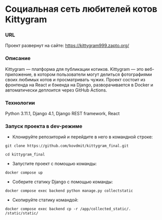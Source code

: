 # Социальная сеть любителей котов Kittygram
### URL
Проект развернут на сайте:
https://kittygram999.zapto.org/
### Описание
Kittygram — платформа для публикации котиков.
Kittygram — это веб-приложение, в котором пользователи могут делиться фотографиями своих любимых котов и просматривать чужих. Проект состоит из фронтенда на React и бэкенда на Django, разворачивается в Docker и автоматически деплоится через GitHub Actions.
### Технологии
Python 3.11.1,
Django 4.1,
Django REST framework,
React
### Запуск проекта в dev-режиме
- Клонируйте репозиторий и перейдите в него в командной строке:
```
git clone https://github.com/kovdmit/kittygram_final.git
```
```
cd kittygram_final
```
- Запустите проект с помощью команды:
```
docker compose up
```
- Соберите статику Django с помощью команды:
```
docker compose exec backend python manage.py collectstatic
```
- Скопируйте статику командой:
```
docker compose exec backend cp -r /app/collected_static/. /static/static/
```
